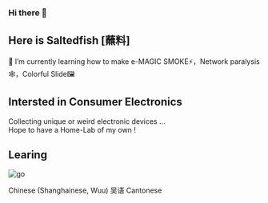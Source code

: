 ### Hi there 👋

<!--
**NorthernLights-1/NorthernLights-1** is a ✨ _special_ ✨ repository because its `README.md` (this file) appears on your GitHub profile.

Here are some ideas to get you started:

- 🔭 I’m currently working on ...
- 🌱 I’m currently learning ...
- 👯 I’m looking to collaborate on ...
- 🤔 I’m looking for help with ...
- 💬 Ask me about ...
- 📫 How to reach me: ...
- 😄 Pronouns: ...
- ⚡ Fun fact: ...
-->


## Here is Saltedfish [蘸料]
🌱 I’m currently learning how to make e-MAGIC SMOKE⚡，Network paralysis🕸️，Colorful Slide🖼️

## Intersted in Consumer Electronics
Collecting unique or weird electronic devices ...  
Hope to have a Home-Lab of my own ! 


## Learing
![go](https://img.shields.io/badge/Go-1.15-blue?logo=go "go")

Chinese (Shanghainese, Wuu)	吴语 
Cantonese

